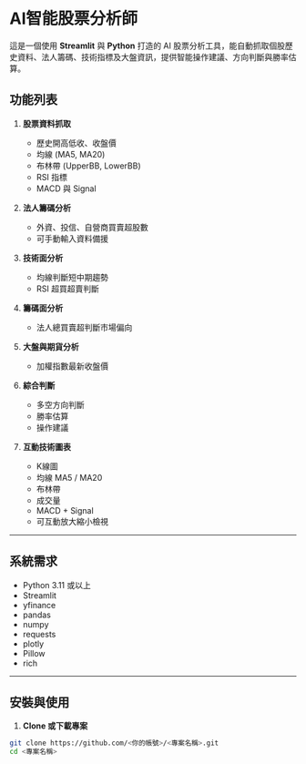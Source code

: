 # AI智能股票分析師

這是一個使用 **Streamlit** 與 **Python** 打造的 AI 股票分析工具，能自動抓取個股歷史資料、法人籌碼、技術指標及大盤資訊，提供智能操作建議、方向判斷與勝率估算。

## 功能列表

1. **股票資料抓取**
   - 歷史開高低收、收盤價
   - 均線 (MA5, MA20)
   - 布林帶 (UpperBB, LowerBB)
   - RSI 指標
   - MACD 與 Signal

2. **法人籌碼分析**
   - 外資、投信、自營商買賣超股數
   - 可手動輸入資料備援

3. **技術面分析**
   - 均線判斷短中期趨勢
   - RSI 超買超賣判斷

4. **籌碼面分析**
   - 法人總買賣超判斷市場偏向

5. **大盤與期貨分析**
   - 加權指數最新收盤價

6. **綜合判斷**
   - 多空方向判斷
   - 勝率估算
   - 操作建議

7. **互動技術圖表**
   - K線圖
   - 均線 MA5 / MA20
   - 布林帶
   - 成交量
   - MACD + Signal
   - 可互動放大縮小檢視

---

## 系統需求

- Python 3.11 或以上
- Streamlit
- yfinance
- pandas
- numpy
- requests
- plotly
- Pillow
- rich

---

## 安裝與使用

1. **Clone 或下載專案**

```bash
git clone https://github.com/<你的帳號>/<專案名稱>.git
cd <專案名稱>
